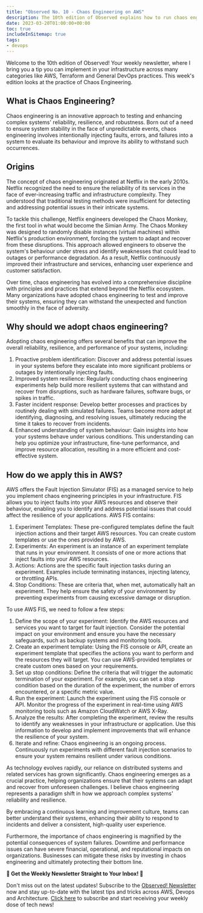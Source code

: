 ```yaml
---
title: "Observed No. 10 - Chaos Engineering on AWS"
description: The 10th edition of Observed explains how to run chaos engineering on AWS
date: 2023-03-20T01:00:00+00:00
toc: true
includeInSitemap: true
tags:
- devops
---
```


Welcome to the 10th edition of Observed! Your weekly newsletter, where I bring you a tip you can implement in your infrastructure across many categories like AWS, Terraform and General DevOps practices. This week's edition looks at the practice of Chaos Engineering.

<!-- more -->

## What is Chaos Engineering?

Chaos engineering is an innovative approach to testing and enhancing complex systems' reliability, resilience, and robustness. Born out of a need to ensure system stability in the face of unpredictable events, chaos engineering involves intentionally injecting faults, errors, and failures into a system to evaluate its behaviour and improve its ability to withstand such occurrences.

## Origins

The concept of chaos engineering originated at Netflix in the early 2010s. Netflix recognized the need to ensure the reliability of its services in the face of ever-increasing traffic and infrastructure complexity. They understood that traditional testing methods were insufficient for detecting and addressing potential issues in their intricate systems.

To tackle this challenge, Netflix engineers developed the Chaos Monkey, the first tool in what would become the Simian Army. The Chaos Monkey was designed to randomly disable instances (virtual machines) within Netflix's production environment, forcing the system to adapt and recover from these disruptions. This approach allowed engineers to observe the system's behaviour under stress and identify weaknesses that could lead to outages or performance degradation. As a result, Netflix continuously improved their infrastructure and services, enhancing user experience and customer satisfaction.

Over time, chaos engineering has evolved into a comprehensive discipline with principles and practices that extend beyond the Netflix ecosystem. Many organizations have adopted chaos engineering to test and improve their systems, ensuring they can withstand the unexpected and function smoothly in the face of adversity.

## Why should we adopt chaos engineering?

Adopting chaos engineering offers several benefits that can improve the overall reliability, resilience, and performance of your systems, including:

1. Proactive problem identification: Discover and address potential issues in your systems before they escalate into more significant problems or outages by intentionally injecting faults.
1. Improved system resilience: Regularly conducting chaos engineering experiments help build more resilient systems that can withstand and recover from disruptions, such as hardware failures, software bugs, or spikes in traffic.
1. Faster incident response: Develop better processes and practices by routinely dealing with simulated failures. Teams become more adept at identifying, diagnosing, and resolving issues, ultimately reducing the time it takes to recover from incidents.
1. Enhanced understanding of system behaviour: Gain insights into how your systems behave under various conditions. This understanding can help you optimize your infrastructure, fine-tune performance, and improve resource allocation, resulting in a more efficient and cost-effective system.

## How do we apply this in AWS?

AWS offers the Fault Injection Simulator (FIS) as a managed service to help you implement chaos engineering principles in your infrastructure. FIS allows you to inject faults into your AWS resources and observe their behaviour, enabling you to identify and address potential issues that could affect the resilience of your applications. AWS FIS contains:

1. Experiment Templates: These pre-configured templates define the fault injection actions and their target AWS resources. You can create custom templates or use the ones provided by AWS.
1. Experiments: An experiment is an instance of an experiment template that runs in your environment. It consists of one or more actions that inject faults into your AWS resources.
1. Actions: Actions are the specific fault injection tasks during an experiment. Examples include terminating instances, injecting latency, or throttling APIs.
1. Stop Conditions: These are criteria that, when met, automatically halt an experiment. They help ensure the safety of your environment by preventing experiments from causing excessive damage or disruption.

To use AWS FIS, we need to follow a few steps:

1. Define the scope of your experiment: Identify the AWS resources and services you want to target for fault injection. Consider the potential impact on your environment and ensure you have the necessary safeguards, such as backup systems and monitoring tools.
1. Create an experiment template: Using the FIS console or API, create an experiment template that specifies the actions you want to perform and the resources they will target. You can use AWS-provided templates or create custom ones based on your requirements.
1. Set up stop conditions: Define the criteria that will trigger the automatic termination of your experiment. For example, you can set a stop condition based on the duration of the experiment, the number of errors encountered, or a specific metric value.
1. Run the experiment: Launch the experiment using the FIS console or API. Monitor the progress of the experiment in real-time using AWS monitoring tools such as Amazon CloudWatch or AWS X-Ray.
1. Analyze the results: After completing the experiment, review the results to identify any weaknesses in your infrastructure or application. Use this information to develop and implement improvements that will enhance the resilience of your system.
1. Iterate and refine: Chaos engineering is an ongoing process. Continuously run experiments with different fault injection scenarios to ensure your system remains resilient under various conditions.

As technology evolves rapidly, our reliance on distributed systems and related services has grown significantly. Chaos engineering emerges as a crucial practice, helping organizations ensure that their systems can adapt and recover from unforeseen challenges. I believe chaos engineering represents a paradigm shift in how we approach complex systems' reliability and resilience.

By embracing a continuous learning and improvement culture, teams can better understand their systems, enhancing their ability to respond to incidents and deliver a consistent, high-quality user experience.

Furthermore, the importance of chaos engineering is magnified by the potential consequences of system failures. Downtime and performance issues can have severe financial, operational, and reputational impacts on organizations. Businesses can mitigate these risks by investing in chaos engineering and ultimately protecting their bottom line.

**📣 Get the Weekly Newsletter Straight to Your Inbox! 📣**

Don't miss out on the latest updates! Subscribe to the [Observed! Newsletter](https://news.codewithstu.tv) now and stay up-to-date with the latest tips and tricks across AWS, Devops and Architecture. [Click here](https://news.codewithstu.tv) to subscribe and start receiving your weekly dose of tech news!
